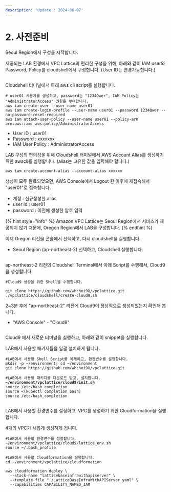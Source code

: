 ```yaml
---
description: 'Update : 2024-06-07'
---
```


# 2. 사전준비

Seoul Region에서 구성을 시작합니다.

제공되는 LAB 환경에서 VPC Lattice의 편리한 구성을 위해, 아래와 같이 IAM user와 Password, Policy를 cloudshell에서 구성합니다. (User ID는 변경가능합니다.)

<figure><img src="../.gitbook/assets/image (16).png" alt=""><figcaption></figcaption></figure>

Cloudshell 터미널에서 아래 aws cli script를 실행합니다.

```
# user01 사용자를 생성하고, password는 "1234Qwer", IAM Policy는 "AdministratorAccess" 권한을 부여합니다.
aws iam create-user --user-name user01
aws iam create-login-profile --user-name user01 --password 1234Qwer --no-password-reset-required
aws iam attach-user-policy --user-name user01 --policy-arn arn:aws:iam::aws:policy/AdministratorAccess

```

* User ID : user01
* Password : xxxxxxx
* IAM User Policy : AdministratorAccess

LAB 구성의 편의성을 위해 Cloudshell 터미널에서 AWS Account Alias를 생성하기 위한 awscli를 실행합니다. (alias는 고유한 값을 입력해야 합니다.)

```
aws iam create-account-alias --account-alias xxxxxx
```

생성이 모두 완료되었으면, AWS Console에서 Logout 한 이후에 재접속해서 "user01"로 접속합니다.

* 계정 : 신규생성한 alias
* user id : user01
* password : 이전에 생성한 암호 입력

{% hint style="info" %}
Amazon VPC Lattice는 Seoul Region에서 서비스가 제공되지 않기 때문에, Oregon Region에서 LAB을 구성합니다.
{% endhint %}

이제 Oregon 리전을 콘솔에서 선택하고, 다시 cloudshell을 실행합니다.

* Seoul Region (ap-northeast-2) 선택하고, Cloudshell 실행합니다.

<figure><img src="../.gitbook/assets/image (51).png" alt=""><figcaption></figcaption></figure>

ap-northeast-2 리전의  Cloudshell Terminal에서 아래 Script를 수행해서, Cloud9을 생성합니다.

```
#Cloud9 생성을 위한 Shell을 수행합니다.

git clone https://github.com/whchoi98/vpclattice.git
./vpclattice/cloudshell/create-cloud9.sh

```

2\~3분 후에 "ap-northeast-2" 리전에 Cloud9이 정상적으로 생성되었는지 확인해 봅니다.

* "AWS Console" - "Cloud9"&#x20;

<figure><img src="../.gitbook/assets/image (13) (1).png" alt=""><figcaption></figcaption></figure>

Cloud9 에서 새로운 터미널을 실행하고, 아래와 같이 snippet을 실행합니다.

LAB에서 사용할 패키지들을 일괄 설치하게 됩니다.

<pre><code>#LAB에서 사용할 Shell Script를 복제하고, 환경변수를 설정합니다.
mkdir -p ~/environment; cd ~/environment
git clone https://github.com/whchoi98/vpclattice.git

#LAB에서 사용할 패키지를 다운로드 받고, 설치합니다.
<strong>~/environment/vpclattice/cloud9/init.sh
</strong>source /etc/bash_completion
source &#x3C;(kubectl completion bash)
source /etc/bash_completion

</code></pre>

LAB에서 사용할 환경변수를 설정하고, VPC를 생성하기 위한 Cloudformation을 실행합니다.

4개의 VPC가 새롭게 생성하게 됩니다.

```
#LAB에서 사용할 환경변수를 설정합니다.
~/environment/vpclattice/cloud9/lattice_env.sh
source ~/.bash_profile

#LAB에서 사용할 Cloudformation을 실행합니다.
cd ~/environment/vpclattice/cloudformation

aws cloudformation deploy \
  --stack-name "latticebaseinfrawithapiserver" \
  --template-file "./LatticeBaseInfraWithAPIServer.yaml" \
  --capabilities CAPABILITY_NAMED_IAM

```

